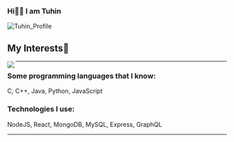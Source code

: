 ### Hi👋🏼 I am Tuhin

![Tuhin_Profile](https://user-images.githubusercontent.com/66861616/134353949-cf8ef8d0-ba22-47fe-877d-e73c7991729a.png)

<h2>My Interests🤗</h2>
<image align="left" src="https://user-images.githubusercontent.com/66861616/137590868-f0d79502-566e-463c-bbe7-61a833684a73.gif"/>

---

<h3>Some programming languages that I know:</h3>
<p>C, C++, Java, Python, JavaScript</p>

<h3>Technologies I use:</h3>
<p>NodeJS, React, MongoDB, MySQL, Express, GraphQL</p>

---

